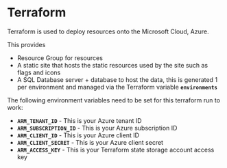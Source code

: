 # Terraform
Terraform is used to deploy resources onto the Microsoft Cloud, Azure.

This provides
* Resource Group for resources
* A static site that hosts the static resources used by the site such as flags and icons
* A SQL Database server + database to host the data, this is generated 1 per environment and managed via the Terraform variable __`environments`__

The following environment variables need to be set for this terraform run to work:
* __`ARM_TENANT_ID`__ - This is your Azure tenant ID
* __`ARM_SUBSCRIPTION_ID`__ - This is your Azure subscription ID
* __`ARM_CLIENT_ID`__ - This is your Azure client ID
* __`ARM_CLIENT_SECRET`__ - This is your Azure client secret
* __`ARM_ACCESS_KEY`__ - This is your Terraform state storage account access key
